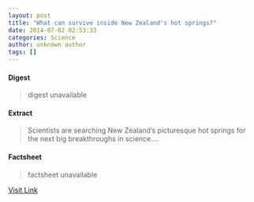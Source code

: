 ```yaml
---
layout: post
title: "What can survive inside New Zealand's hot springs?"
date: 2014-07-02 02:53:33
categories: Science
author: unknown author
tags: []
---
```



#### Digest
>digest unavailable

#### Extract
>Scientists are searching New Zealand’s picturesque hot springs for the next big breakthroughs in science....

#### Factsheet
>factsheet unavailable

[Visit Link](http://feeds.sciencealert.com.au/~r/sciencealert-latestnews/~3/_ZhHL1UYXvY/20140207-25797.html)


